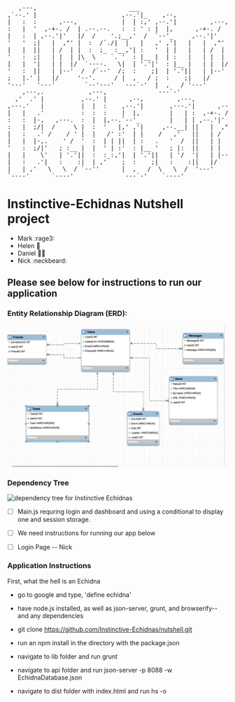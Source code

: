 <pre>                                                                                                 
   ,---,                         ___                                      ___                            
,`--.' |                       ,--.'|_    ,--,                          ,--.'|_    ,--,                           
|   :  :      ,---,            |  | :,' ,--.'|         ,---,            |  | :,' ,--.'|                
:   |  '  ,-+-. /  | .--.--.   :  : ' : |  |,      ,-+-. /  |           :  : ' : |  |,      .---.         
|   :  | ,--.'|'   |/  /    '.;__,'  /  `--'_     ,--.'|'   |   ,---. .;__,'  /  `--'_    /.  ./|  ,---.  
'   '  ;|   |  ,"' |  :  /`./|  |   |   ,' ,'|   |   |  ,"' |  /     \|  |   |   ,' ,'| .-' . ' | /     \    
|   |  ||   | /  | |  :  ;_  :__,'| :   '  | |   |   | /  | | /    / ':__,'| :   '  | |/___/ \: |/    /  |  
'   :  ;|   | |  | |\  \    `. '  : |__ |  | :   |   | |  | |.    ' /   '  : |__ |  | :.   \  ' .    ' / |  
|   |  '|   | |  |/  `----.   \|  | '.'|'  : |__ |   | |  |/ '   ; :__  |  | '.'|'  : |_\   \   '   ;   /|
'   :  ||   | |--'  /  /`--'  /;  :    ;|  | '.'||   | |--'  '   | '.'| ;  :    ;|  | '.'\   \  '   |  / |   
;   |.' |   |/     '--'.     / |  ,   / ;  :    ;|   |/      |   :    : |  ,   / ;  :    ;\   \ |   :    |   
'---'   '---'        `--'---'   ---`-'  |  ,   / '---'        \   \  /   ---`-'  |  ,   /  '---" \   \  /
    ,---,.            ,---,              ---`-'                `----'             ---`-'          `----'    
  ,'  .' |          ,--.' |      ,--,         ,---,                                                         
,---.'   |          |  |  :    ,--.'|       ,---.'|      ,---,                                               
|   |   .'          :  :  :    |  |,        |   | :  ,-+-. /  |              .--.--.                      
:   :  |-,   ,---.  :  |  |,--.`--'_        |   | | ,--.'|'   |  ,--.--.    /  /    '                       
:   |  ;/|  /     \ |  :  '   |,' ,'|     ,--.__| ||   |  ,"' | /       \  |  :  /`./                           
|   :   .' /    / ' |  |   /' :'  | |    /   ,'   ||   | /  | |.--.  .-. | |  :  ;_                              
|   |  |-,.    ' /  '  :  | | ||  | :   .   '  /  ||   | |  | | \__\/: . .  \  \    `.                           
'   :  ;/|'   ; :__ |  |  ' | :'  : |__ '   ; |:  ||   | |  |/  ," .--.; |   `----.   \                           
|   |    \'   | '.'||  :  :_:,'|  | '.'||   | '/  '|   | |--'  /  /  ,.  |  /  /`--'  /                           
|   :   .'|   :    :|  | ,'    ;  :    ;|   :    :||   |/     ;  :   .'   \'--'.     /                            
|   | ,'   \   \  / `--''      |  ,   /  \   \  /  '---'      |  ,     .-./  `--'---'                             
`----'      `----'              ---`-'    `----'               `--`---'                                           
</pre>
               
# Instinctive-Echidnas Nutshell project

+ Mark :rage3:
+ Helen :princess:
+ Daniel :guardsman:
+ Nick :neckbeard:

## Please see below for instructions to run our application

### Entity Relationship Diagram (ERD):

![ERD for Instinctive Echidnas](https://github.com/Instinctive-Echidnas/nutshell/blob/master/images/erd.png)

### Dependency Tree

![dependency tree for Instinctive Echidnas](https://github.com/Instinctive-Echidnas/nutshell/blob/master/images/dependencyTree.jpg)

- [ ] Main.js requring login and dashboard and using a conditional to display one and session storage.
- [ ] We need instructions for running our app below

- [ ] Login Page -- Nick

### Application Instructions

First, what the hell is an Echidna
* go to google and type, 'define echidna'

* have node.js installed, as well as json-server, grunt, and browserify--and any dependencies
* git clone https://github.com/Instinctive-Echidnas/nutshell.git
* run an npm install in the directory with the package.json
* navigate to lib folder and run grunt
* navigate to api folder and run json-server -p 8088 -w EchidnaDatabase.json
* navigate to dist folder with index.html and run hs -o
